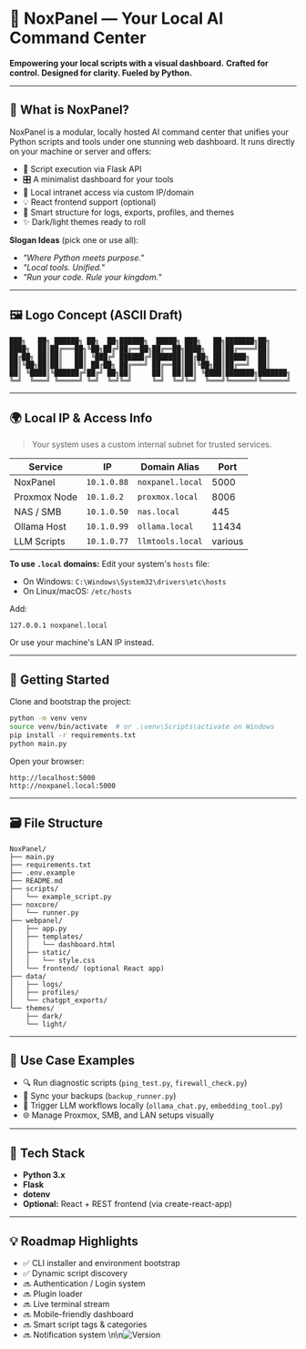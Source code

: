 # 🌌 NoxPanel — Your Local AI Command Center

**Empowering your local scripts with a visual dashboard.**
**Crafted for control. Designed for clarity. Fueled by Python.**

---

## 🔰 What is NoxPanel?

NoxPanel is a modular, locally hosted AI command center that unifies your Python scripts and tools under one stunning web dashboard.
It runs directly on your machine or server and offers:

- 🔧 Script execution via Flask API
- 🎛️ A minimalist dashboard for your tools
- 🔐 Local intranet access via custom IP/domain
- 💡 React frontend support (optional)
- 🧠 Smart structure for logs, exports, profiles, and themes
- ✨ Dark/light themes ready to roll

**Slogan Ideas** (pick one or use all):
- *"Where Python meets purpose."*
- *"Local tools. Unified."*
- *"Run your code. Rule your kingdom."*

---

## 🖼️ Logo Concept (ASCII Draft)

```
███╗   ██╗ ██████╗ ██╗  ██╗██████╗  █████╗ ███╗   ██╗███████╗██╗
████╗  ██║██╔═══██╗╚██╗██╔╝██╔══██╗██╔══██╗████╗  ██║██╔════╝██║
██╔██╗ ██║██║   ██║ ╚███╔╝ ██████╔╝███████║██╔██╗ ██║█████╗  ██║
██║╚██╗██║██║   ██║ ██╔██╗ ██╔═══╝ ██╔══██║██║╚██╗██║██╔══╝  ██║
██║ ╚████║╚██████╔╝██╔╝ ██╗██║     ██║  ██║██║ ╚████║███████╗███████╗
╚═╝  ╚═══╝ ╚═════╝ ╚═╝  ╚═╝╚═╝     ╚═╝  ╚═╝╚═╝  ╚═══╝╚══════╝╚══════╝
```

---

## 🌍 Local IP & Access Info

> Your system uses a custom internal subnet for trusted services.

| Service      | IP            | Domain Alias        | Port |
|--------------|---------------|---------------------|------|
| NoxPanel     | `10.1.0.88`   | `noxpanel.local`     | 5000 |
| Proxmox Node | `10.1.0.2`    | `proxmox.local`      | 8006 |
| NAS / SMB    | `10.1.0.50`   | `nas.local`          | 445  |
| Ollama Host  | `10.1.0.99`   | `ollama.local`       | 11434 |
| LLM Scripts  | `10.1.0.77`   | `llmtools.local`     | various |

**To use `.local` domains:**
Edit your system's `hosts` file:

- On Windows: `C:\Windows\System32\drivers\etc\hosts`
- On Linux/macOS: `/etc/hosts`

Add:
```
127.0.0.1 noxpanel.local
```

Or use your machine's LAN IP instead.

---

## 🧪 Getting Started

Clone and bootstrap the project:

```bash
python -m venv venv
source venv/bin/activate  # or .\venv\Scripts\activate on Windows
pip install -r requirements.txt
python main.py
```

Open your browser:
```
http://localhost:5000
http://noxpanel.local:5000
```

---

## 🗃️ File Structure

```
NoxPanel/
├── main.py
├── requirements.txt
├── .env.example
├── README.md
├── scripts/
│   └── example_script.py
├── noxcore/
│   └── runner.py
├── webpanel/
│   ├── app.py
│   ├── templates/
│   │   └── dashboard.html
│   ├── static/
│   │   └── style.css
│   └── frontend/ (optional React app)
├── data/
│   ├── logs/
│   ├── profiles/
│   └── chatgpt_exports/
└── themes/
    ├── dark/
    └── light/
```

---

## 🧠 Use Case Examples

- 🔍 Run diagnostic scripts (`ping_test.py`, `firewall_check.py`)
- 💾 Sync your backups (`backup_runner.py`)
- 🧠 Trigger LLM workflows locally (`ollama_chat.py`, `embedding_tool.py`)
- 🌐 Manage Proxmox, SMB, and LAN setups visually

---

## 🧱 Tech Stack

- **Python 3.x**
- **Flask**
- **dotenv**
- **Optional:** React + REST frontend (via create-react-app)

---

## 💡 Roadmap Highlights

- ✅ CLI installer and environment bootstrap
- ✅ Dynamic script discovery
- 🔜 Authentication / Login system
- 🔜 Plugin loader
- 🔜 Live terminal stream
- 🔜 Mobile-friendly dashboard
- 🔜 Smart script tags & categories
- 🔜 Notification system
\n\n![Version](https://img.shields.io/badge/version-4.1.0-blue.svg)
